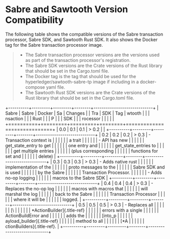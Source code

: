 # Sabre and Sawtooth Version Compatibility

The following table shows the compatible versions of the Sabre
transaction processor, Sabre SDK, and Sawtooth Rust SDK. It also shows
the Docker tag for the Sabre transaction processor image.

> -   The Sabre transaction processor versions are the versions used as
>     part of the transaction processor's registration.
> -   The Sabre SDK versions are the Crate versions of the Rust library
>     that should be set in the Cargo.toml file.
> -   The Docker tag is the tag that should be used for the
>     hyperledger/sawtooth-sabre-tp image if including in a
>     docker-compose yaml file.
> -   The Sawtooth Rust SDK versions are the Crate versions of the Rust
>     library that should be set in the Cargo.toml file.

+----------+---------+---------+--------+-----------------------------+
| Sabre    | Sabre   | Docker  | Sa     | Changes                     |
| Tra      | SDK     | Tag     | wtooth |                             |
| nsaction |         |         | Rust   |                             |
| P        |         |         | SDK    |                             |
| rocessor |         |         |        |                             |
+==========+=========+=========+========+=============================+
| 0.0      | 0.1     | 0.1     | > 0.2  |                             |
+----------+---------+---------+--------+-----------------------------+
| 0.2      | 0.2     | 0.2     | > 0.3  | -   Transaction context is  |
|          |         |         |        |     a trait                 |
|          |         |         |        | -   API has new             |
|          |         |         |        |     get_state_entry to get  |
|          |         |         |        |     one entry and           |
|          |         |         |        |     get_state_entries to    |
|          |         |         |        |     get multiple entries    |
|          |         |         |        |     (plus corresponding     |
|          |         |         |        |     functions for set and   |
|          |         |         |        |     delete)                 |
+----------+---------+---------+--------+-----------------------------+
| 0.3      | 0.3     | 0.3     | > 0.3  | -   Adds native rust        |
|          |         |         |        |     implementation of the   |
|          |         |         |        |     proto messages to the   |
|          |         |         |        |     Sabre SDK and is used   |
|          |         |         |        |     by the Sabre            |
|          |         |         |        |     Transaction Processor.  |
|          |         |         |        | -   Adds no-op logging      |
|          |         |         |        |     macros to the Sabre SDK |
+----------+---------+---------+--------+-----------------------------+
| 0.4      | 0.4     | 0.4     | > 0.3  | -   Replaces the no-op log  |
|          |         |         |        |     macros with macros that |
|          |         |         |        |     will marshal the log    |
|          |         |         |        |     back to the Sabre       |
|          |         |         |        |     Transaction Processor   |
|          |         |         |        |     where it will be        |
|          |         |         |        |     logged.                 |
+----------+---------+---------+--------+-----------------------------+
| 0.5      | 0.5     | 0.5     | > 0.3  | -   Replaces all            |
|          |         |         |        |     [\                      |
|          |         |         |        | *ActionBuilder]{.title-ref} |
|          |         |         |        |     errors with a single    |
|          |         |         |        |     ActionBuildError and    |
|          |         |         |        |     adds the                |
|          |         |         |        |     [into_p                 |
|          |         |         |        | ayload_builder]{.title-ref} |
|          |         |         |        |     method to all           |
|          |         |         |        |     [\*A                    |
|          |         |         |        | ctionBuilders]{.title-ref}. |
+----------+---------+---------+--------+-----------------------------+
